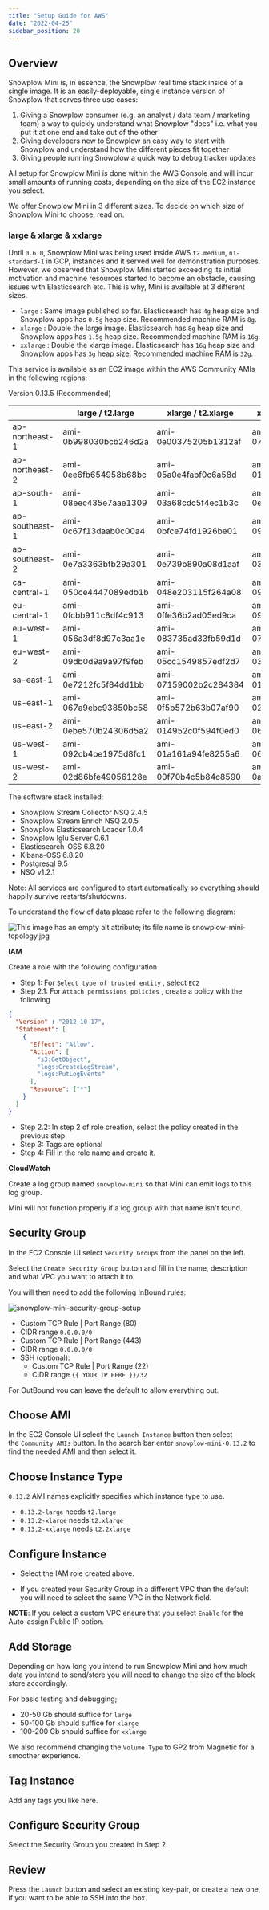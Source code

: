```yaml
---
title: "Setup Guide for AWS"
date: "2022-04-25"
sidebar_position: 20
---
```


## Overview

Snowplow Mini is, in essence, the Snowplow real time stack inside of a single image. It is an easily-deployable, single instance version of Snowplow that serves three use cases:

1. Giving a Snowplow consumer (e.g. an analyst / data team / marketing team) a way to quickly understand what Snowplow "does" i.e. what you put it at one end and take out of the other
2. Giving developers new to Snowplow an easy way to start with Snowplow and understand how the different pieces fit together
3. Giving people running Snowplow a quick way to debug tracker updates

All setup for Snowplow Mini is done within the AWS Console and will incur small amounts of running costs, depending on the size of the EC2 instance you select.

We offer Snowplow Mini in 3 different sizes. To decide on which size of Snowplow Mini to choose, read on.

### large & xlarge & xxlarge

Until `0.6.0`, Snowplow Mini was being used inside AWS `t2.medium`, `n1-standard-1` in GCP, instances and it served well for demonstration purposes. However, we observed that Snowplow Mini started exceeding its initial motivation and machine resources started to become an obstacle, causing issues with Elasticsearch etc. This is why, Mini is available at 3 different sizes.

- `large` : Same image published so far. Elasticsearch has `4g` heap size and Snowplow apps has `0.5g` heap size. Recommended machine RAM is `8g`.
- `xlarge` : Double the large image. Elasticsearch has `8g` heap size and Snowplow apps has `1.5g` heap size. Recommended machine RAM is `16g`.
- `xxlarge` : Double the xlarge image. Elasticsearch has `16g` heap size and Snowplow apps has `3g` heap size. Recommended machine RAM is `32g`.

This service is available as an EC2 image within the AWS Community AMIs in the following regions:

Version 0.13.5 (Recommended)

|  | large / t2.large | xlarge / t2.xlarge | xxlarge / t2.xxlarge |
| --- | --- | --- | --- |
| ap-northeast-1 | ami-0b998030bcb246d2a | ami-0e00375205b1312af | ami-07b9b4aad780ab926 |
| ap-northeast-2 | ami-0ee6fb654958b68bc | ami-05a0e4fabf0c6a58d | ami-01ff52fadaaa80c59 |
| ap-south-1 | ami-08eec435e7aae1309 | ami-03a68cdc5f4ec1b3c | ami-0eff78e40bc1c6746 |
| ap-southeast-1 | ami-0c67f13daab0c00a4 | ami-0bfce74fd1926be01 | ami-090df3c82c7076269 |
| ap-southeast-2 | ami-0e7a3363bfb29a301 | ami-0e739b890a08d1aaf | ami-03b0a762d7cae8513 |
| ca-central-1 | ami-050ce4447089edb1b | ami-048e203115f264a08 | ami-0956541c5fb585e2b |
| eu-central-1 | ami-0fcbb911c8df4c913 | ami-0ffe36b2ad05ed9ca | ami-09fa209fa03c3bd14 |
| eu-west-1 | ami-056a3df8d97c3aa1e | ami-083735ad33fb59d1d | ami-07ec8739cec3109c0 |
| eu-west-2 | ami-09db0d9a9a97f9feb | ami-05cc1549857edf2d7 | ami-03adf56e7562bcfed |
| sa-east-1 | ami-0e7212fc5f84dd1bb | ami-07159002b2c284384 | ami-01e4f39375c78340e |
| us-east-1 | ami-067a9ebc93850bc58 | ami-0f5b572b63b07af90 | ami-02138989e754cb7ff |
| us-east-2 | ami-0ebe570b24306d5a2 | ami-014952c0f594f0ed0 | ami-06e67b80bc00dcb78 |
| us-west-1 | ami-092cb4be1975d8fc1 | ami-01a161a94fe8255a6 | ami-06fb662db882996b4 |
| us-west-2 | ami-02d86bfe49056128e | ami-00f70b4c5b84c8590 | ami-0a7fd3a9abcefdae5 |

The software stack installed:

- Snowplow Stream Collector NSQ 2.4.5
- Snowplow Stream Enrich NSQ 2.0.5
- Snowplow Elasticsearch Loader 1.0.4
- Snowplow Iglu Server 0.6.1
- Elasticsearch-OSS 6.8.20
- Kibana-OSS 6.8.20
- Postgresql 9.5
- NSQ v1.2.1

Note: All services are configured to start automatically so everything should happily survive restarts/shutdowns.

To understand the flow of data please refer to the following diagram:

![This image has an empty alt attribute; its file name is snowplow-mini-topology.jpg](images/snowplow-mini-topology.jpg)

**IAM**

Create a role with the following configuration

- Step 1: For `Select type of trusted entity` , select `EC2`
- Step 2.1: For `Attach permissions policies` , create a policy with the following

```json
{
  "Version" : "2012-10-17",
  "Statement": [
    {
      "Effect": "Allow",
      "Action": [
        "s3:GetObject",
        "logs:CreateLogStream",
        "logs:PutLogEvents"
      ],
      "Resource": ["*"]
    }
  ]
}
```

- Step 2.2: In step 2 of role creation, select the policy created in the previous step
- Step 3: Tags are optional
- Step 4: Fill in the role name and create it.

**CloudWatch**

Create a log group named `snowplow-mini` so that Mini can emit logs to this log group.

Mini will not function properly if a log group with that name isn't found.

## Security Group

In the EC2 Console UI select `Security Groups` from the panel on the left.

Select the `Create Security Group` button and fill in the name, description and what VPC you want to attach it to.

You will then need to add the following InBound rules:

![snowplow-mini-security-group-setup](images/security-groups-setup.png)

- Custom TCP Rule | Port Range (80)
- CIDR range `0.0.0.0/0`
- Custom TCP Rule | Port Range (443)
- CIDR range `0.0.0.0/0`
- SSH (optional):
    - Custom TCP Rule | Port Range (22)
    - CIDR range `{{ YOUR IP HERE }}/32`

For OutBound you can leave the default to allow everything out.

## Choose AMI

In the EC2 Console UI select the `Launch Instance` button then select the `Community AMIs` button. In the search bar enter `snowplow-mini-0.13.2` to find the needed AMI and then select it.

## Choose Instance Type

`0.13.2` AMI names explicitly specifies which instance type to use.

- `0.13.2-large` needs `t2.large`
- `0.13.2-xlarge` needs `t2.xlarge`
- `0.13.2-xxlarge` needs `t2.2xlarge`

## Configure Instance

- Select the IAM role created above.

- If you created your Security Group in a different VPC than the default you will need to select the same VPC in the Network field.

**NOTE**: If you select a custom VPC ensure that you select `Enable` for the Auto-assign Public IP option.

## Add Storage

Depending on how long you intend to run Snowplow Mini and how much data you intend to send/store you will need to change the size of the block store accordingly.

For basic testing and debugging;

- 20-50 Gb should suffice for `large`
- 50-100 Gb should suffice for `xlarge`
- 100-200 Gb should suffice for `xxlarge`

We also recommend changing the `Volume Type` to GP2 from Magnetic for a smoother experience.

## Tag Instance

Add any tags you like here.

## Configure Security Group

Select the Security Group you created in Step 2.

## Review

Press the `Launch` button and select an existing key-pair, or create a new one, if you want to be able to SSH into the box.
